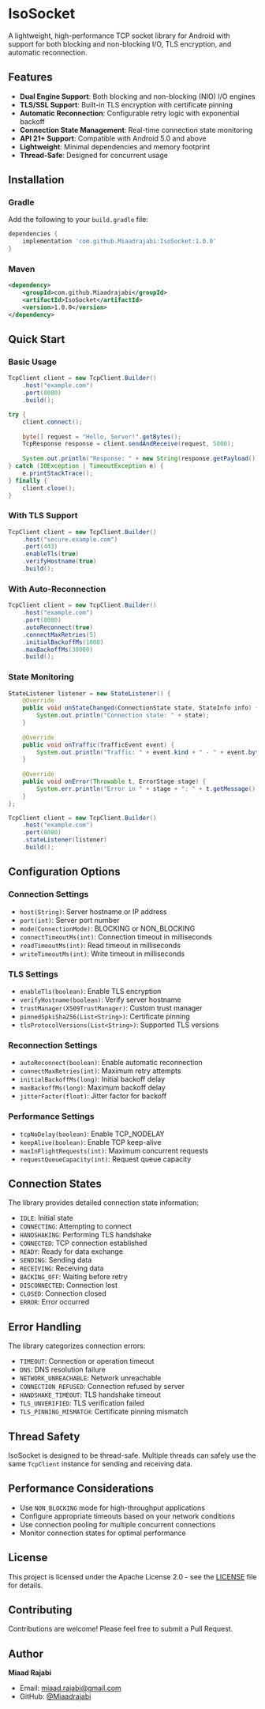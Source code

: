 # IsoSocket

A lightweight, high-performance TCP socket library for Android with support for both blocking and non-blocking I/O, TLS encryption, and automatic reconnection.

## Features

- **Dual Engine Support**: Both blocking and non-blocking (NIO) I/O engines
- **TLS/SSL Support**: Built-in TLS encryption with certificate pinning
- **Automatic Reconnection**: Configurable retry logic with exponential backoff
- **Connection State Management**: Real-time connection state monitoring
- **API 21+ Support**: Compatible with Android 5.0 and above
- **Lightweight**: Minimal dependencies and memory footprint
- **Thread-Safe**: Designed for concurrent usage

## Installation

### Gradle

Add the following to your `build.gradle` file:

```gradle
dependencies {
    implementation 'com.github.Miaadrajabi:IsoSocket:1.0.0'
}
```

### Maven

```xml
<dependency>
    <groupId>com.github.Miaadrajabi</groupId>
    <artifactId>IsoSocket</artifactId>
    <version>1.0.0</version>
</dependency>
```

## Quick Start

### Basic Usage

```java
TcpClient client = new TcpClient.Builder()
    .host("example.com")
    .port(8080)
    .build();

try {
    client.connect();
    
    byte[] request = "Hello, Server!".getBytes();
    TcpResponse response = client.sendAndReceive(request, 5000);
    
    System.out.println("Response: " + new String(response.getPayload()));
} catch (IOException | TimeoutException e) {
    e.printStackTrace();
} finally {
    client.close();
}
```

### With TLS Support

```java
TcpClient client = new TcpClient.Builder()
    .host("secure.example.com")
    .port(443)
    .enableTls(true)
    .verifyHostname(true)
    .build();
```

### With Auto-Reconnection

```java
TcpClient client = new TcpClient.Builder()
    .host("example.com")
    .port(8080)
    .autoReconnect(true)
    .connectMaxRetries(5)
    .initialBackoffMs(1000)
    .maxBackoffMs(30000)
    .build();
```

### State Monitoring

```java
StateListener listener = new StateListener() {
    @Override
    public void onStateChanged(ConnectionState state, StateInfo info) {
        System.out.println("Connection state: " + state);
    }
    
    @Override
    public void onTraffic(TrafficEvent event) {
        System.out.println("Traffic: " + event.kind + " - " + event.byteCount + " bytes");
    }
    
    @Override
    public void onError(Throwable t, ErrorStage stage) {
        System.err.println("Error in " + stage + ": " + t.getMessage());
    }
};

TcpClient client = new TcpClient.Builder()
    .host("example.com")
    .port(8080)
    .stateListener(listener)
    .build();
```

## Configuration Options

### Connection Settings

- `host(String)`: Server hostname or IP address
- `port(int)`: Server port number
- `mode(ConnectionMode)`: BLOCKING or NON_BLOCKING
- `connectTimeoutMs(int)`: Connection timeout in milliseconds
- `readTimeoutMs(int)`: Read timeout in milliseconds
- `writeTimeoutMs(int)`: Write timeout in milliseconds

### TLS Settings

- `enableTls(boolean)`: Enable TLS encryption
- `verifyHostname(boolean)`: Verify server hostname
- `trustManager(X509TrustManager)`: Custom trust manager
- `pinnedSpkiSha256(List<String>)`: Certificate pinning
- `tlsProtocolVersions(List<String>)`: Supported TLS versions

### Reconnection Settings

- `autoReconnect(boolean)`: Enable automatic reconnection
- `connectMaxRetries(int)`: Maximum retry attempts
- `initialBackoffMs(long)`: Initial backoff delay
- `maxBackoffMs(long)`: Maximum backoff delay
- `jitterFactor(float)`: Jitter factor for backoff

### Performance Settings

- `tcpNoDelay(boolean)`: Enable TCP_NODELAY
- `keepAlive(boolean)`: Enable TCP keep-alive
- `maxInFlightRequests(int)`: Maximum concurrent requests
- `requestQueueCapacity(int)`: Request queue capacity

## Connection States

The library provides detailed connection state information:

- `IDLE`: Initial state
- `CONNECTING`: Attempting to connect
- `HANDSHAKING`: Performing TLS handshake
- `CONNECTED`: TCP connection established
- `READY`: Ready for data exchange
- `SENDING`: Sending data
- `RECEIVING`: Receiving data
- `BACKING_OFF`: Waiting before retry
- `DISCONNECTED`: Connection lost
- `CLOSED`: Connection closed
- `ERROR`: Error occurred

## Error Handling

The library categorizes connection errors:

- `TIMEOUT`: Connection or operation timeout
- `DNS`: DNS resolution failure
- `NETWORK_UNREACHABLE`: Network unreachable
- `CONNECTION_REFUSED`: Connection refused by server
- `HANDSHAKE_TIMEOUT`: TLS handshake timeout
- `TLS_UNVERIFIED`: TLS verification failed
- `TLS_PINNING_MISMATCH`: Certificate pinning mismatch

## Thread Safety

IsoSocket is designed to be thread-safe. Multiple threads can safely use the same `TcpClient` instance for sending and receiving data.

## Performance Considerations

- Use `NON_BLOCKING` mode for high-throughput applications
- Configure appropriate timeouts based on your network conditions
- Use connection pooling for multiple concurrent connections
- Monitor connection states for optimal performance

## License

This project is licensed under the Apache License 2.0 - see the [LICENSE](LICENSE) file for details.

## Contributing

Contributions are welcome! Please feel free to submit a Pull Request.

## Author

**Miaad Rajabi**
- Email: miaad.rajabi@gmail.com
- GitHub: [@Miaadrajabi](https://github.com/Miaadrajabi)
